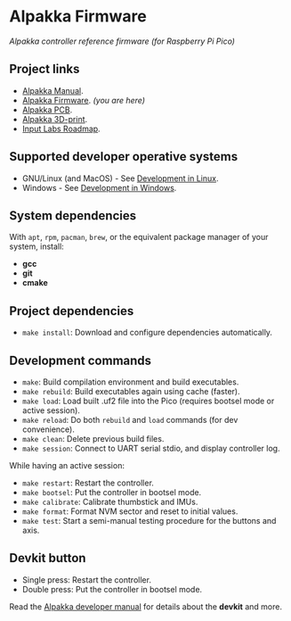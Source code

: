# Alpakka Firmware

*Alpakka controller reference firmware (for Raspberry Pi Pico)*
## Project links
- [Alpakka Manual](https://inputlabs.io/devices/alpakka/manual).
- [Alpakka Firmware](https://github.com/inputlabs/alpakka_firmware). _(you are here)_
- [Alpakka PCB](https://github.com/inputlabs/alpakka_pcb).
- [Alpakka 3D-print](https://github.com/inputlabs/alpakka_case).
- [Input Labs Roadmap](https://github.com/orgs/inputlabs/projects/2/views/2).

## Supported developer operative systems
- GNU/Linux (and MacOS) - See [Development in Linux](https://inputlabs.io/devices/alpakka/manual/dev_unix).
- Windows - See [Development in Windows](https://inputlabs.io/devices/alpakka/manual/dev_windows).

## System dependencies
With `apt`, `rpm`, `pacman`, `brew`, or the equivalent package manager of your system, install:
- **gcc**
- **git**
- **cmake**

## Project dependencies
- `make install`: Download and configure dependencies automatically.

## Development commands
- `make`: Build compilation environment and build executables.
- `make rebuild`: Build executables again using cache (faster).
- `make load`: Load built .uf2 file into the Pico (requires bootsel mode or active session).
- `make reload`: Do both `rebuild` and `load` commands (for dev convenience).
- `make clean`: Delete previous build files.
- `make session`: Connect to UART serial stdio, and display controller log.

While having an active session:
- `make restart`: Restart the controller.
- `make bootsel`: Put the controller in bootsel mode.
- `make calibrate`: Calibrate thumbstick and IMUs.
- `make format`: Format NVM sector and reset to initial values.
- `make test`: Start a semi-manual testing procedure for the buttons and axis.

## Devkit button
- Single press: Restart the controller.
- Double press: Put the controller in bootsel mode.

Read the [Alpakka developer manual](https://inputlabs.io/devices/alpakka/manual/dev) for details about the **devkit** and more.
